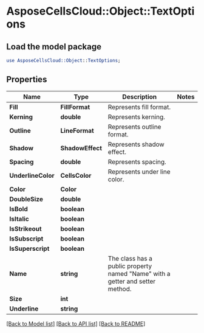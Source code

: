 # AsposeCellsCloud::Object::TextOptions 

## Load the model package
```perl
use AsposeCellsCloud::Object::TextOptions;
```

## Properties
Name | Type | Description | Notes
------------ | ------------- | ------------- | -------------
**Fill** | **FillFormat** | Represents fill format. |
**Kerning** | **double** | Represents kerning. |
**Outline** | **LineFormat** | Represents outline format. |
**Shadow** | **ShadowEffect** | Represents shadow effect. |
**Spacing** | **double** | Represents spacing. |
**UnderlineColor** | **CellsColor** | Represents under line color. |
**Color** | **Color** |  |
**DoubleSize** | **double** |  |
**IsBold** | **boolean** |  |
**IsItalic** | **boolean** |  |
**IsStrikeout** | **boolean** |  |
**IsSubscript** | **boolean** |  |
**IsSuperscript** | **boolean** |  |
**Name** | **string** | The class has a public property named "Name" with a getter and setter method. |
**Size** | **int** |  |
**Underline** | **string** |  |  

[[Back to Model list]](../README.md#documentation-for-models) [[Back to API list]](../README.md#documentation-for-api-endpoints) [[Back to README]](../README.md)

